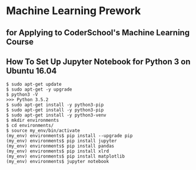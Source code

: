 # Machine Learning Prework
## for Applying to CoderSchool's Machine Learning Course


## How To Set Up Jupyter Notebook for Python 3 on Ubuntu 16.04

```
$ sudo apt-get update
$ sudo apt-get -y upgrade
$ python3 -V
>>> Python 3.5.2
$ sudo apt-get install -y python3-pip
$ sudo apt-get install -y python3-pip
$ sudo apt-get install -y python3-venv
$ mkdir environments
$ cd environments/
$ source my_env/bin/activate
(my_env) environments$ pip install --upgrade pip
(my_env) environments$ pip install jupyter
(my_env) environments$ pip install pandas
(my_env) environments$ pip install xlrd
(my_env) environments$ pip install matplotlib
(my_env) environments$ jupyter notebook
```
